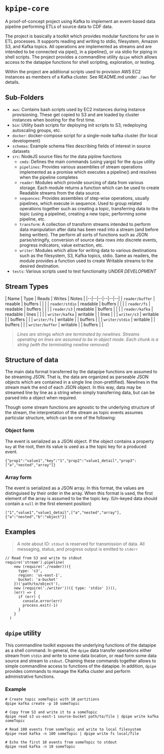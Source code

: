 # `kpipe-core`

A proof-of-concept project using Kafka to implement an event-based data pipeline performing ETLs of source data to CDF data.

The project is basically a toolkit which provides modular functions for use in ETL processes. It supports reading and writing to stdio, filesystem, Amazon S3, and Kafka topics. All operations are implemented as streams and are intended to be connected via pipe(), in a pipeline(), or via stdio for piping in shell scripts. The project provides a commandline utility `dpipe` which allows access to the datapipe functions for shell scripting, exploration, or testing.

Within the project are additional scripts used to provision AWS EC2 instances as members of a Kafka cluster.  See README.md under `./aws` for details.

## Sub-Folders

- `aws`: Contains bash scripts used by EC2 instances during instance provisioning. These get copied to S3 and are loaded by cluster instances when booting for the first time.
- `bin`: Utility bash scripts for deploying init scripts to S3, redeploying autoscaling groups, etc.
- `docker`: docker-compose script for a single-node kafka cluster (for local development)
- `schemas`: Example schema files describing fields of interest in source datasets
- `src`: NodeJS source files for the data pipline functions
  - `cmds`: Defines the main commands (using yargs) for the `dpipe` utility
  - `pipelines`: Provides various assemblies of stream operations implemented as a promise which executes a pipeline() and resolves when the pipeline completes
  - `reader`: Modules which provide sourcing of data from various storage. Each module returns a function which can be used to create Readable streams from the data source.
  - `sequences`: Provides assemblies of step-wise operations, usually pipelines, which execute in sequence. Used to group related operations together such as creating a topic, transferring data to the topic (using a pipeline), creating a new topic, performing some pipeline, etc.
  - `transform`: A collection of transform streams intended to perform data manipulation after data has been read into a stream (and before being written). The perform all sorts of functions such as JSON parse/stringify, conversion of source data rows into discrete events, progress indicators, value extraction, etc.
  - `writer`: Modules which allow for writing data to various destinations such as the filesystem, S3, Kafka topics, stdio. Same as readers, the module provides a function used to create Writable streams to the desired destination.
- `tests`: Various scripts used to test functionality _UNDER DEVELOPMENT_

## Stream Types

| Name | Type | Reads | Writes | Notes |
|--|--|--|--|--|--|
| `reader/buffer` | reaable | buffers | | |
| `reader/stdio` | readable | buffers | | |
| `reader/fs` | readable | buffers | | |
| `reader/s3` | readable | buffers | | |
| `reader/kafka` | readable | lines | | |
| `writer/kafka` | writable | | lines | |
| `writer/s3` | writable | | buffers | |
| `writer/fs` | writable | | buffers | |
| `writer/stdio` | writable | | buffers | |
| `writer/buffer` | writable | | buffers | |

> _Lines are strings which are terminated by newlines. Streams operating on lines are assumed to be in object mode. Each chunk is a string (with the terminating newline removed)_

## Structure of data

The main data format transferred by the datapipe functions are assumed to be streaming JSON. That is, the data are organized as parseable JSON objects which are contained in a single line (non-prettified). Newlines in the stream mark the end of each JSON object. In this way, data may be streamed line by line as a string when simply transferring data, but can be parsed into a object when required.

Though some stream functions are agnostic to the underlying structure of the stream, the interpretation of the stream as topic events assumes particular structure, which can be one of the following:

### Object form

The event is serialized as a JSON object. If the object contains a property `key` at the root, then its value is used as a the topic key for a produced event.

```
{"prop1":"value1","key":"1","prop2":"value1_detail","prop3":["a","nested","array"]}
```

### Array form

The event is serialized as a JSON array. In this format, the values are distinguised by their order in the array. When this format is used, the first element of the array is assumed to be the topic key. (Un-keyed data should contain a `null` in the first element position)

```
["1","value1","value1_detail",["a","nested","array"],{"a":"nested","b":"object"}]
```

## Examples

> A note about IO: `stdout` is reserved for transmission of data. All messaging, status, and progress output is emitted to `stderr`

```
// Read from S3 and write to stdout
require('stream').pipeline(
    new (require('./reader))({ 
      type: 's3',
      region: 'us-east-1',
      bucket: 'a-bucket'
    })('path/to/object'),
    new (require('./writer'))({ type: 'stdio' })(),
    (err) => {
      if (err) {
        console.error(err)
        process.exit(-1)
      }
    }
  )
```

## `dpipe` utility

This commandline toolkit exposes the underlying functions of the datapipe as a shell command. In general, the `dpipe` data transfer operations either stream from `stdin` and write to some data location, or read form some data source and stream to `stdout`. Chaining these commands together allows to simple commandline access to functions of the datapipe. In addition, `dpipe` provides commands to manage the Kafka cluster and perform administrative functions.

### Example

```
# Create topic someTopic with 10 partitions
dpipe kafka create -p 10 someTopic 

# Copy from S3 and write it to a someTopic
dpipe read s3 us-east-1 source-bucket path/to/file | dpipe write kafka someTopic 

# Read 100 events from someTopic and write to local filesystem
dpipe read kafka -n 100 someTopic | dpipe write fs local/file

# Echo the first 10 events from someTopic to stdout
dpipe read kafka -n 10 someTopic
```